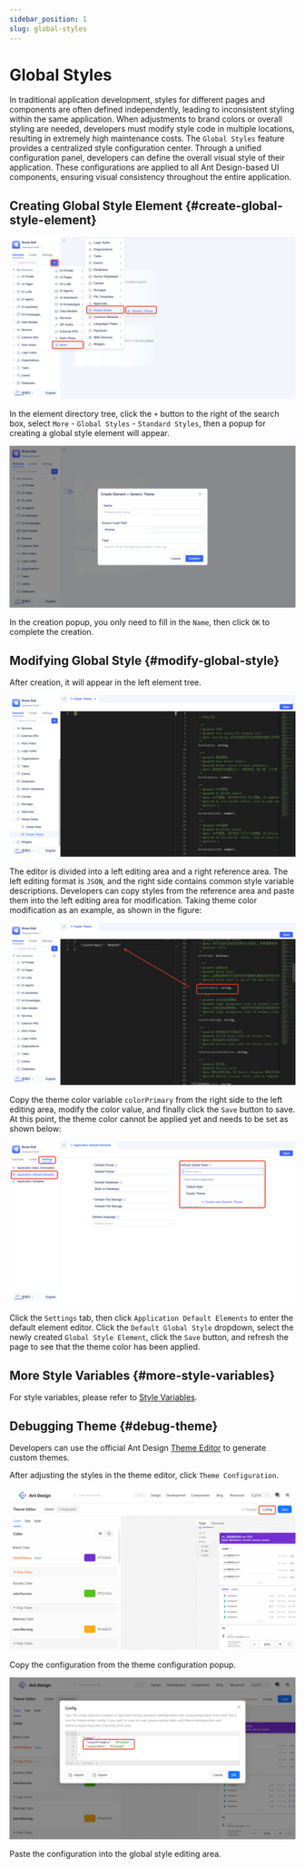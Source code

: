 ```yaml
---
sidebar_position: 1
slug: global-styles
---
```


# Global Styles
In traditional application development, styles for different pages and components are often defined independently, leading to inconsistent styling within the same application. When adjustments to brand colors or overall styling are needed, developers must modify style code in multiple locations, resulting in extremely high maintenance costs. The `Global Styles` feature provides a centralized style configuration center. Through a unified configuration panel, developers can define the overall visual style of their application. These configurations are applied to all Ant Design-based UI components, ensuring visual consistency throughout the entire application.

## Creating Global Style Element {#create-global-style-element}
![Create](./img/1/create.png)

In the element directory tree, click the `+` button to the right of the search box, select `More` - `Global Styles` - `Standard Styles`, then a popup for creating a global style element will appear.

![Popup](./img/1/popup.png)

In the creation popup, you only need to fill in the `Name`, then click `OK` to complete the creation.

## Modifying Global Style {#modify-global-style}
After creation, it will appear in the left element tree.

![Editor](./img/1/editor.png)

The editor is divided into a left editing area and a right reference area. The left editing format is `JSON`, and the right side contains common style variable descriptions. Developers can copy styles from the reference area and paste them into the left editing area for modification. Taking theme color modification as an example, as shown in the figure:

![Modify](./img/1/modify.png)

Copy the theme color variable `colorPrimary` from the right side to the left editing area, modify the color value, and finally click the `Save` button to save. At this point, the theme color cannot be applied yet and needs to be set as shown below:

![Usage](./img/1/usage.png)

Click the `Settings` tab, then click `Application Default Elements` to enter the default element editor. Click the `Default Global Style` dropdown, select the newly created `Global Style Element`, click the `Save` button, and refresh the page to see that the theme color has been applied.

## More Style Variables {#more-style-variables}
For style variables, please refer to [Style Variables](https://ant.design/docs/react/customize-theme#seedtoken).

## Debugging Theme {#debug-theme}
Developers can use the official Ant Design [Theme Editor](https://ant.design/theme-editor) to generate custom themes.

After adjusting the styles in the theme editor, click `Theme Configuration`.

![Style Editor](./img/1/style-editor.png)

Copy the configuration from the theme configuration popup.

![Editor Configuration](./img/1/editor-configuration.png)

Paste the configuration into the global style editing area.

